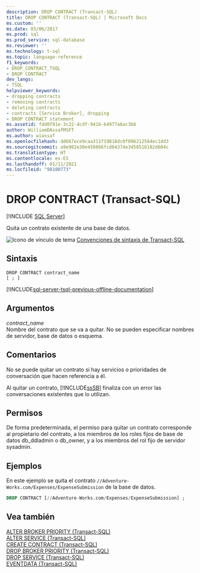 ```yaml
---
description: DROP CONTRACT (Transact-SQL)
title: DROP CONTRACT (Transact-SQL) | Microsoft Docs
ms.custom: ''
ms.date: 03/06/2017
ms.prod: sql
ms.prod_service: sql-database
ms.reviewer: ''
ms.technology: t-sql
ms.topic: language-reference
f1_keywords:
- DROP_CONTRACT_TSQL
- DROP CONTRACT
dev_langs:
- TSQL
helpviewer_keywords:
- dropping contracts
- removing contracts
- deleting contracts
- contracts [Service Broker], dropping
- DROP CONTRACT statement
ms.assetid: fdd0f81e-3c22-4cdf-9416-b4977a6ac3b6
author: WilliamDAssafMSFT
ms.author: wiassaf
ms.openlocfilehash: dd667ece9caa311f19818dc0f096212584ec1dd3
ms.sourcegitcommit: a9e982e30e458866fcd64374e3458516182d604c
ms.translationtype: HT
ms.contentlocale: es-ES
ms.lasthandoff: 01/11/2021
ms.locfileid: "98100773"
---
```

# <a name="drop-contract-transact-sql"></a>DROP CONTRACT (Transact-SQL)
[!INCLUDE [SQL Server](../../includes/applies-to-version/sqlserver.md)]

  Quita un contrato existente de una base de datos.  
  
 ![Icono de vínculo de tema](../../database-engine/configure-windows/media/topic-link.gif "Icono de vínculo de tema") [Convenciones de sintaxis de Transact-SQL](../../t-sql/language-elements/transact-sql-syntax-conventions-transact-sql.md)  
  
## <a name="syntax"></a>Sintaxis  
  
```syntaxsql
DROP CONTRACT contract_name   
[ ; ]  
```  
  
[!INCLUDE[sql-server-tsql-previous-offline-documentation](../../includes/sql-server-tsql-previous-offline-documentation.md)]

## <a name="arguments"></a>Argumentos
 *contract_name*  
 Nombre del contrato que se va a quitar. No se pueden especificar nombres de servidor, base de datos o esquema.  
  
## <a name="remarks"></a>Comentarios  
 No se puede quitar un contrato si hay servicios o prioridades de conversación que hacen referencia a él.  
  
 Al quitar un contrato, [!INCLUDE[ssSB](../../includes/sssb-md.md)] finaliza con un error las conversaciones existentes que lo utilizan.  
  
## <a name="permissions"></a>Permisos  
 De forma predeterminada, el permiso para quitar un contrato corresponde al propietario del contrato, a los miembros de los roles fijos de base de datos db_ddladmin o db_owner, y a los miembros del rol fijo de servidor sysadmin.  
  
## <a name="examples"></a>Ejemplos  
 En este ejemplo se quita el contrato `//Adventure-Works.com/Expenses/ExpenseSubmission` de la base de datos.  
  
```sql  
DROP CONTRACT [//Adventure-Works.com/Expenses/ExpenseSubmission] ;  
```  
  
## <a name="see-also"></a>Vea también  
 [ALTER BROKER PRIORITY &#40;Transact-SQL&#41;](../../t-sql/statements/alter-broker-priority-transact-sql.md)   
 [ALTER SERVICE &#40;Transact-SQL&#41;](../../t-sql/statements/alter-service-transact-sql.md)   
 [CREATE CONTRACT &#40;Transact-SQL&#41;](../../t-sql/statements/create-contract-transact-sql.md)   
 [DROP BROKER PRIORITY &#40;Transact-SQL&#41;](../../t-sql/statements/drop-broker-priority-transact-sql.md)   
 [DROP SERVICE &#40;Transact-SQL&#41;](../../t-sql/statements/drop-service-transact-sql.md)   
 [EVENTDATA &#40;Transact-SQL&#41;](../../t-sql/functions/eventdata-transact-sql.md)  
  
  
